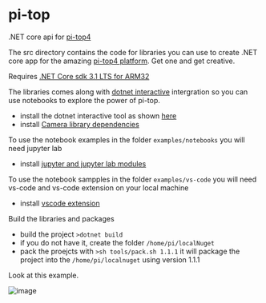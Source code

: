# pi-top
.NET core api for [pi-top4](https://www.pi-top.com/products/pi-top-4)

The src directory contains the code for libraries you can use to create .NET core app for the amazing [pi-top4 platform](https://www.pi-top.com/products/pi-top-4). Get one and get creative.

Requires [.NET Core sdk 3.1 LTS for ARM32](./docs/install-dotnet-sdk.md)

The libraries comes along with [dotnet interactive](https://github.com/dotnet/interactive/) intergration so you can use notebooks to explore the power of pi-top.

 * install the dotnet interactive tool as shown [here](./docs/install-dotnet-interactive.md) 
 * install [Camera library dependencies](./docs/install-camera-dependencies.md)

To use the notebook examples in the folder ```examples/notebooks``` you will need jupyter lab 
* install [jupyter and jupyter lab modules](./docs/install-jupyter.md)

To use the notebook sampples in the folder ```examples/vs-code``` you will need vs-code and vs-code extension on your local machine
* install [vscode extension](./docs/vscode-extension.md)

Build the libraries and packages

 * build the project ```>dotnet build```
 * if you do not have it, create the folder ```/home/pi/localNuget```
 * pack the proejcts with ```>sh tools/pack.sh 1.1.1``` it will package the project into the ```/home/pi/localnuget``` using version 1.1.1
  

Look at this example.
  
![image](https://user-images.githubusercontent.com/375556/80700336-71322400-8ad5-11ea-8eb1-6122c9cac554.png)
